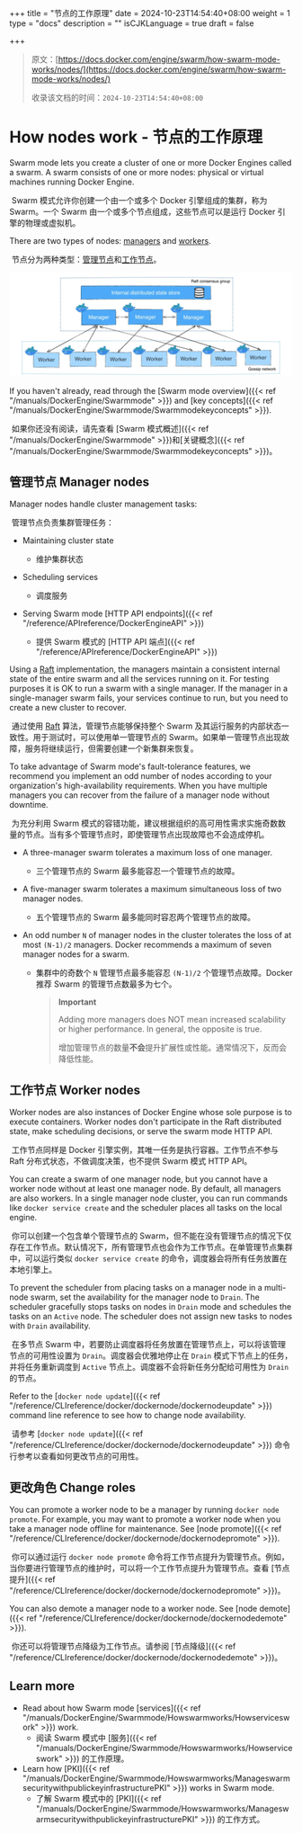 +++
title = "节点的工作原理"
date = 2024-10-23T14:54:40+08:00
weight = 1
type = "docs"
description = ""
isCJKLanguage = true
draft = false

+++

> 原文：[https://docs.docker.com/engine/swarm/how-swarm-mode-works/nodes/](https://docs.docker.com/engine/swarm/how-swarm-mode-works/nodes/)
>
> 收录该文档的时间：`2024-10-23T14:54:40+08:00`

# How nodes work - 节点的工作原理

Swarm mode lets you create a cluster of one or more Docker Engines called a swarm. A swarm consists of one or more nodes: physical or virtual machines running Docker Engine.

​	Swarm 模式允许你创建一个由一个或多个 Docker 引擎组成的集群，称为 Swarm。一个 Swarm 由一个或多个节点组成，这些节点可以是运行 Docker 引擎的物理或虚拟机。

There are two types of nodes: [managers](https://docs.docker.com/engine/swarm/how-swarm-mode-works/nodes/#manager-nodes) and [workers](https://docs.docker.com/engine/swarm/how-swarm-mode-works/nodes/#worker-nodes).

​	节点分为两种类型：[管理节点](https://docs.docker.com/engine/swarm/how-swarm-mode-works/nodes/#manager-nodes)和[工作节点](https://docs.docker.com/engine/swarm/how-swarm-mode-works/nodes/#worker-nodes)。

![Swarm mode cluster](Hownodeswork_img/swarm-diagram.webp)

If you haven't already, read through the [Swarm mode overview]({{< ref "/manuals/DockerEngine/Swarmmode" >}}) and [key concepts]({{< ref "/manuals/DockerEngine/Swarmmode/Swarmmodekeyconcepts" >}}).

​	如果你还没有阅读，请先查看 [Swarm 模式概述]({{< ref "/manuals/DockerEngine/Swarmmode" >}})和[关键概念]({{< ref "/manuals/DockerEngine/Swarmmode/Swarmmodekeyconcepts" >}})。

## 管理节点 Manager nodes

Manager nodes handle cluster management tasks:

​	管理节点负责集群管理任务：

- Maintaining cluster state
  - 维护集群状态

- Scheduling services
  - 调度服务

- Serving Swarm mode [HTTP API endpoints]({{< ref "/reference/APIreference/DockerEngineAPI" >}})
  - 提供 Swarm 模式的 [HTTP API 端点]({{< ref "/reference/APIreference/DockerEngineAPI" >}})


Using a [Raft](https://raft.github.io/raft.pdf) implementation, the managers maintain a consistent internal state of the entire swarm and all the services running on it. For testing purposes it is OK to run a swarm with a single manager. If the manager in a single-manager swarm fails, your services continue to run, but you need to create a new cluster to recover.

​	通过使用 [Raft](https://raft.github.io/raft.pdf) 算法，管理节点能够保持整个 Swarm 及其运行服务的内部状态一致性。用于测试时，可以使用单一管理节点的 Swarm。如果单一管理节点出现故障，服务将继续运行，但需要创建一个新集群来恢复。

To take advantage of Swarm mode's fault-tolerance features, we recommend you implement an odd number of nodes according to your organization's high-availability requirements. When you have multiple managers you can recover from the failure of a manager node without downtime.

​	为充分利用 Swarm 模式的容错功能，建议根据组织的高可用性需求实施奇数数量的节点。当有多个管理节点时，即使管理节点出现故障也不会造成停机。

- A three-manager swarm tolerates a maximum loss of one manager.
  - 三个管理节点的 Swarm 最多能容忍一个管理节点的故障。

- A five-manager swarm tolerates a maximum simultaneous loss of two manager nodes.

  - 五个管理节点的 Swarm 最多能同时容忍两个管理节点的故障。

- An odd number `N` of manager nodes in the cluster tolerates the loss of at most `(N-1)/2` managers. Docker recommends a maximum of seven manager nodes for a swarm.

  - 集群中的奇数个 `N` 管理节点最多能容忍 `(N-1)/2` 个管理节点故障。Docker 推荐 Swarm 的管理节点数最多为七个。

    > **Important**
    >
    > Adding more managers does NOT mean increased scalability or higher performance. In general, the opposite is true.
    >
    > ​	增加管理节点的数量**不会**提升扩展性或性能。通常情况下，反而会降低性能。


## 工作节点 Worker nodes

Worker nodes are also instances of Docker Engine whose sole purpose is to execute containers. Worker nodes don't participate in the Raft distributed state, make scheduling decisions, or serve the swarm mode HTTP API.

​	工作节点同样是 Docker 引擎实例，其唯一任务是执行容器。工作节点不参与 Raft 分布式状态，不做调度决策，也不提供 Swarm 模式 HTTP API。

You can create a swarm of one manager node, but you cannot have a worker node without at least one manager node. By default, all managers are also workers. In a single manager node cluster, you can run commands like `docker service create` and the scheduler places all tasks on the local engine.

​	你可以创建一个包含单个管理节点的 Swarm，但不能在没有管理节点的情况下仅存在工作节点。默认情况下，所有管理节点也会作为工作节点。在单管理节点集群中，可以运行类似 `docker service create` 的命令，调度器会将所有任务放置在本地引擎上。

To prevent the scheduler from placing tasks on a manager node in a multi-node swarm, set the availability for the manager node to `Drain`. The scheduler gracefully stops tasks on nodes in `Drain` mode and schedules the tasks on an `Active` node. The scheduler does not assign new tasks to nodes with `Drain` availability.

​	在多节点 Swarm 中，若要防止调度器将任务放置在管理节点上，可以将该管理节点的可用性设置为 `Drain`。调度器会优雅地停止在 `Drain` 模式下节点上的任务，并将任务重新调度到 `Active` 节点上。调度器不会将新任务分配给可用性为 `Drain` 的节点。

Refer to the [`docker node update`]({{< ref "/reference/CLIreference/docker/dockernode/dockernodeupdate" >}}) command line reference to see how to change node availability.

​	请参考 [`docker node update`]({{< ref "/reference/CLIreference/docker/dockernode/dockernodeupdate" >}}) 命令行参考以查看如何更改节点的可用性。

## 更改角色 Change roles

You can promote a worker node to be a manager by running `docker node promote`. For example, you may want to promote a worker node when you take a manager node offline for maintenance. See [node promote]({{< ref "/reference/CLIreference/docker/dockernode/dockernodepromote" >}}).

​	你可以通过运行 `docker node promote` 命令将工作节点提升为管理节点。例如，当你要进行管理节点的维护时，可以将一个工作节点提升为管理节点。查看 [节点提升]({{< ref "/reference/CLIreference/docker/dockernode/dockernodepromote" >}})。

You can also demote a manager node to a worker node. See [node demote]({{< ref "/reference/CLIreference/docker/dockernode/dockernodedemote" >}}).

​	你还可以将管理节点降级为工作节点。请参阅 [节点降级]({{< ref "/reference/CLIreference/docker/dockernode/dockernodedemote" >}})。

## Learn more

- Read about how Swarm mode [services]({{< ref "/manuals/DockerEngine/Swarmmode/Howswarmworks/Howserviceswork" >}}) work.
  - 阅读 Swarm 模式中 [服务]({{< ref "/manuals/DockerEngine/Swarmmode/Howswarmworks/Howserviceswork" >}}) 的工作原理。
- Learn how [PKI]({{< ref "/manuals/DockerEngine/Swarmmode/Howswarmworks/ManageswarmsecuritywithpublickeyinfrastructurePKI" >}}) works in Swarm mode.
  - 了解 Swarm 模式中的 [PKI]({{< ref "/manuals/DockerEngine/Swarmmode/Howswarmworks/ManageswarmsecuritywithpublickeyinfrastructurePKI" >}}) 的工作方式。
